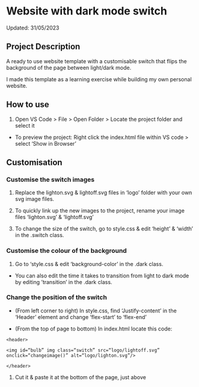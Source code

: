 # Website with dark mode switch 
Updated: 31/05/2023

## Project Description 
A ready to use website template with a customisable switch that flips the background of the page between light/dark mode.

I made this template as a learning exercise while building my own personal website.

## How to use
1. Open VS Code > File > Open Folder > Locate the project folder and select it

* To preview the project: Right click the index.html file within VS code > select 
‘Show in Browser’

## Customisation 

### Customise the switch images

1. Replace the lighton.svg & lightoff.svg files in ‘logo’ folder with your own svg image files.

2. To quickly link up the new images to the project, rename your image files ‘lighton.svg’ & ‘lightoff.svg’

3. To change the size of the switch, go to style.css & edit ‘height’ & ‘width’ in the .switch class.

### Customise the colour of the background

1. Go to ‘style.css & edit ‘background-color’ in the .dark class.

* You can also edit the time it takes to transition from light to dark mode by editing ’transition’ in the .dark class.

### Change the position of the switch

* (From left corner to right) In style.css, find ‘Justify-content’ in the ‘Header’ element and change ‘flex-start’ to ‘flex-end’

* (From the top of page to bottom) In index.html locate this code:

```
<header>

<img id=“bulb” img class=“switch” src=“logo/lightoff.svg” onclick=“changeimage()” alt=“logo/lighton.svg”/>

</header>
```

1. Cut it & paste it at the bottom of the page, just above <script>

2. Replace the <header> tags with <footer> tags. (You will also need to rename the header element to footer in style.css)
(Bulb will be below your content, but still appears in the top corner while the page is empty.)

### Extra Step: Make text switch between black/white

In the style.css file find this class:

```
.dark>* {
		Color: rgb(255, 255, 255);
}
```

This makes the colour of the text on your page change from black to white when you switch from light to dark mode.

You can change the dark mode text colour by editing ‘color’ in this class.

(You can just remove this class if you want to style the text yourself)
